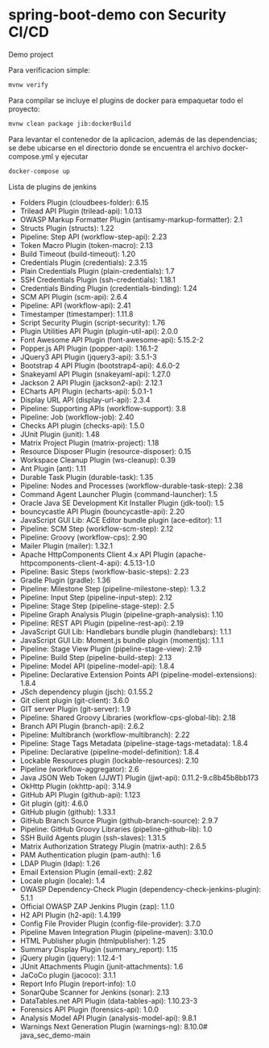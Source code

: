 # spring-boot-demo con Security CI/CD
Demo project

Para verificacion simple:

```bash
mvnw verify
```

Para compilar se incluye el plugins de docker para empaquetar todo el proyecto:

```bash
mvnw clean package jib:dockerBuild
```

Para levantar el contenedor de la aplicacion, además de las dependencias; se debe ubicarse en el directorio donde se encuentra el archivo docker-compose.yml y ejecutar

```bash
docker-compose up
```

Lista de plugins de jenkins
- Folders Plugin (cloudbees-folder): 6.15
- Trilead API Plugin (trilead-api): 1.0.13
- OWASP Markup Formatter Plugin (antisamy-markup-formatter): 2.1
- Structs Plugin (structs): 1.22
- Pipeline: Step API (workflow-step-api): 2.23
- Token Macro Plugin (token-macro): 2.13
- Build Timeout (build-timeout): 1.20
- Credentials Plugin (credentials): 2.3.15
- Plain Credentials Plugin (plain-credentials): 1.7
- SSH Credentials Plugin (ssh-credentials): 1.18.1
- Credentials Binding Plugin (credentials-binding): 1.24
- SCM API Plugin (scm-api): 2.6.4
- Pipeline: API (workflow-api): 2.41
- Timestamper (timestamper): 1.11.8
- Script Security Plugin (script-security): 1.76
- Plugin Utilities API Plugin (plugin-util-api): 2.0.0
- Font Awesome API Plugin (font-awesome-api): 5.15.2-2
- Popper.js API Plugin (popper-api): 1.16.1-2
- JQuery3 API Plugin (jquery3-api): 3.5.1-3
- Bootstrap 4 API Plugin (bootstrap4-api): 4.6.0-2
- Snakeyaml API Plugin (snakeyaml-api): 1.27.0
- Jackson 2 API Plugin (jackson2-api): 2.12.1
- ECharts API Plugin (echarts-api): 5.0.1-1
- Display URL API (display-url-api): 2.3.4
- Pipeline: Supporting APIs (workflow-support): 3.8
- Pipeline: Job (workflow-job): 2.40
- Checks API plugin (checks-api): 1.5.0
- JUnit Plugin (junit): 1.48
- Matrix Project Plugin (matrix-project): 1.18
- Resource Disposer Plugin (resource-disposer): 0.15
- Workspace Cleanup Plugin (ws-cleanup): 0.39
- Ant Plugin (ant): 1.11
- Durable Task Plugin (durable-task): 1.35
- Pipeline: Nodes and Processes (workflow-durable-task-step): 2.38
- Command Agent Launcher Plugin (command-launcher): 1.5
- Oracle Java SE Development Kit Installer Plugin (jdk-tool): 1.5
- bouncycastle API Plugin (bouncycastle-api): 2.20
- JavaScript GUI Lib: ACE Editor bundle plugin (ace-editor): 1.1
- Pipeline: SCM Step (workflow-scm-step): 2.12
- Pipeline: Groovy (workflow-cps): 2.90
- Mailer Plugin (mailer): 1.32.1
- Apache HttpComponents Client 4.x API Plugin (apache-httpcomponents-client-4-api): 4.5.13-1.0
- Pipeline: Basic Steps (workflow-basic-steps): 2.23
- Gradle Plugin (gradle): 1.36
- Pipeline: Milestone Step (pipeline-milestone-step): 1.3.2
- Pipeline: Input Step (pipeline-input-step): 2.12
- Pipeline: Stage Step (pipeline-stage-step): 2.5
- Pipeline Graph Analysis Plugin (pipeline-graph-analysis): 1.10
- Pipeline: REST API Plugin (pipeline-rest-api): 2.19
- JavaScript GUI Lib: Handlebars bundle plugin (handlebars): 1.1.1
- JavaScript GUI Lib: Moment.js bundle plugin (momentjs): 1.1.1
- Pipeline: Stage View Plugin (pipeline-stage-view): 2.19
- Pipeline: Build Step (pipeline-build-step): 2.13
- Pipeline: Model API (pipeline-model-api): 1.8.4
- Pipeline: Declarative Extension Points API (pipeline-model-extensions): 1.8.4
- JSch dependency plugin (jsch): 0.1.55.2
- Git client plugin (git-client): 3.6.0
- GIT server Plugin (git-server): 1.9
- Pipeline: Shared Groovy Libraries (workflow-cps-global-lib): 2.18
- Branch API Plugin (branch-api): 2.6.2
- Pipeline: Multibranch (workflow-multibranch): 2.22
- Pipeline: Stage Tags Metadata (pipeline-stage-tags-metadata): 1.8.4
- Pipeline: Declarative (pipeline-model-definition): 1.8.4
- Lockable Resources plugin (lockable-resources): 2.10
- Pipeline (workflow-aggregator): 2.6
- Java JSON Web Token (JJWT) Plugin (jjwt-api): 0.11.2-9.c8b45b8bb173
- OkHttp Plugin (okhttp-api): 3.14.9
- GitHub API Plugin (github-api): 1.123
- Git plugin (git): 4.6.0
- GitHub plugin (github): 1.33.1
- GitHub Branch Source Plugin (github-branch-source): 2.9.7
- Pipeline: GitHub Groovy Libraries (pipeline-github-lib): 1.0
- SSH Build Agents plugin (ssh-slaves): 1.31.5
- Matrix Authorization Strategy Plugin (matrix-auth): 2.6.5
- PAM Authentication plugin (pam-auth): 1.6
- LDAP Plugin (ldap): 1.26
- Email Extension Plugin (email-ext): 2.82
- Locale plugin (locale): 1.4
- OWASP Dependency-Check Plugin (dependency-check-jenkins-plugin): 5.1.1
- Official OWASP ZAP Jenkins Plugin (zap): 1.1.0
- H2 API Plugin (h2-api): 1.4.199
- Config File Provider Plugin (config-file-provider): 3.7.0
- Pipeline Maven Integration Plugin (pipeline-maven): 3.10.0
- HTML Publisher plugin (htmlpublisher): 1.25
- Summary Display Plugin (summary_report): 1.15
- jQuery plugin (jquery): 1.12.4-1
- JUnit Attachments Plugin (junit-attachments): 1.6
- JaCoCo plugin (jacoco): 3.1.1
- Report Info Plugin (report-info): 1.0
- SonarQube Scanner for Jenkins (sonar): 2.13
- DataTables.net API Plugin (data-tables-api): 1.10.23-3
- Forensics API Plugin (forensics-api): 1.0.0
- Analysis Model API Plugin (analysis-model-api): 9.8.1
- Warnings Next Generation Plugin (warnings-ng): 8.10.0# java_sec_demo-main
